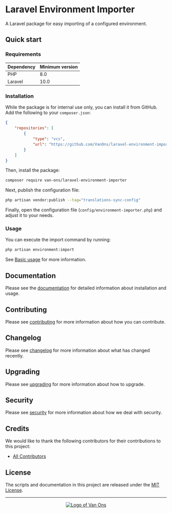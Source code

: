 [//]: # (<p align="center"><img src="art/social-card.png" alt="Social card of Laravel Environment Importer"></p>)

# Laravel Environment Importer

[//]: # ([![Latest Version on Github]&#40;https://img.shields.io/github/release/VanOns/laravel-environment-importer.svg?style=flat-square&#41;]&#40;https://github.com/VanOns/laravel-environment-importer/releases&#41;)
[//]: # ([![Total Downloads]&#40;https://img.shields.io/packagist/dt/van-ons/laravel-environment-importer.svg?style=flat-square&#41;]&#40;https://packagist.org/packages/van-ons/laravel-environment-importer&#41;)
[//]: # ([![Github issues]&#40;https://img.shields.io/github/issues/VanOns/laravel-environment-importer?style=flat-square&#41;]&#40;https://github.com/VanOns/laravel-environment-importer/issues&#41;)
[//]: # ([![License]&#40;https://img.shields.io/github/license/VanOns/laravel-environment-importer?style=flat-square&#41;]&#40;https://github.com/VanOns/laravel-environment-importer/blob/main/LICENSE.md&#41;)

A Laravel package for easy importing of a configured environment.

## Quick start

### Requirements

| Dependency | Minimum version |
|------------|-----------------|
| PHP        | 8.0             |
| Laravel    | 10.0            |

### Installation

While the package is for internal use only, you can install it from GitHub. Add the following to your `composer.json`:

```json
{
    "repositories": [
        {
            "type": "vcs",
            "url": "https://github.com/VanOns/laravel-environment-importer"
        }
    ]
}
```

Then, install the package:

```bash
composer require van-ons/laravel-environment-importer
```

Next, publish the configuration file:

```bash
php artisan vendor:publish --tag="translations-sync-config"
```

Finally, open the configuration file (`config/environment-importer.php`) and adjust it to your needs.

### Usage

You can execute the import command by running:

```bash
php artisan environment:import
````

See [Basic usage](docs/basic-usage.md) for more information.

## Documentation

Please see the [documentation] for detailed information about installation and usage.

## Contributing

Please see [contributing] for more information about how you can contribute.

## Changelog

Please see [changelog] for more information about what has changed recently.

## Upgrading

Please see [upgrading] for more information about how to upgrade.

## Security

Please see [security] for more information about how we deal with security.

## Credits

We would like to thank the following contributors for their contributions to this project:

- [All Contributors][all-contributors]

## License

The scripts and documentation in this project are released under the [MIT License][license].

---

<p align="center"><a href="https://van-ons.nl/" target="_blank"><img src="https://opensource.van-ons.nl/files/cow.png" width="50" alt="Logo of Van Ons"></a></p>

[documentation]: docs/README.md
[contributing]: CONTRIBUTING.md
[changelog]: CHANGELOG.md
[upgrading]: UPGRADING.md
[security]: SECURITY.md
[email]: mailto:opensource@van-ons.nl
[all-contributors]: ../../contributors
[license]: LICENSE.md
